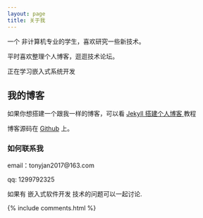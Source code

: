 ```yaml
---
layout: page
title: 关于我 
---
```


一个 非计算机专业的学生，喜欢研究一些新技术。
<p>
平时喜欢整理个人博客，逛逛技术论坛。
<p>
正在学习嵌入式系统开发

<p>

<h2> 我的博客 </h2>  
<p>

如果你想搭建一个跟我一样的博客，可以看 
<a href="/2016/10/jekyll_tutorials1/"> Jekyll 搭建个人博客 </a>
教程

<p> 

博客源码在 <a target="_blank" href='https://github.com/leopardpan/leopardpan.github.io/'>Github</a> 上。

<p> 

<p> 

<p> 


<h3> 如何联系我 </h3>  

<p> 
email：tonyjan2017@163.com       
<p> 
qq: 1299792325    
<p> 
如果有 嵌入式软件开发 技术的问题可以一起讨论.
<p> 


{% include comments.html %}

